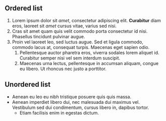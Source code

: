 ## Ordered list

1. Lorem ipsum dolor sit *amet*, consectetur adipiscing elit. **Curabitur** diam eros, laoreet sit _amet_ cursus vitae,
   varius sed nisi.
2. Cras sit amet quam quis velit commodo porta consectetur id nisi. Phasellus tincidunt pulvinar augue.
3. Proin vel laoreet leo, sed luctus augue. Sed et ligula commodo, commodo lacus at, consequat turpis. Maecenas eget
   sapien odio.
    1. Pellentesque auctor pharetra eros, viverra sodales lorem aliquet id. Curabitur semper nisi vel sem interdum
       suscipit.
    2. Maecenas urna lectus, pellentesque in accumsan aliquam, congue eu libero. Ut rhoncus nec justo a porttitor.

## Unordered list

* Aenean eu leo eu nibh tristique posuere quis quis massa.
* Aenean imperdiet libero dui, nec malesuada dui maximus vel. Vestibulum sed dui condimentum, cursus libero in, dapibus
  tortor.
    * Etiam facilisis enim in egestas dictum.
